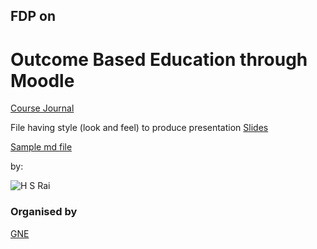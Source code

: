 ## FDP on
# Outcome Based Education through Moodle

[Course Journal](OBE_Moodle/OSI_GIS.pdf)

File having style (look and feel) to produce presentation [Slides](OBE.odt)

[Sample md file](sample.md)

by:

![H S Rai](https://hsrai.gdy.club/tmp/Photo/images/106c.jpg)

### Organised by
[GNE](https://gndec.ac.in)

